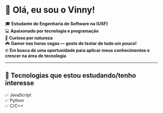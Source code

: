 # 👋 Olá, eu sou o Vinny!  

🎓 **Estudante de Engenharia de Software na (USF)**  
💻 **Apaixonado por tecnologia e programação**  
🧠 **Curioso por natureza**  
🎮 **Gamer nas horas vagas — gosto de testar de tudo um pouco!**  
🌐 **Em busca de uma oportunidade para aplicar meus conhecimentos e crescer na área de tecnologia**  

---

## 🚀 Tecnologias que estou estudando/tenho interesse  

✅ JavaScript  
✅ Python  
✅ C/C++  
